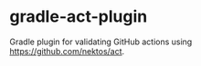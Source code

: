 # gradle-act-plugin
Gradle plugin for validating GitHub actions using https://github.com/nektos/act.
